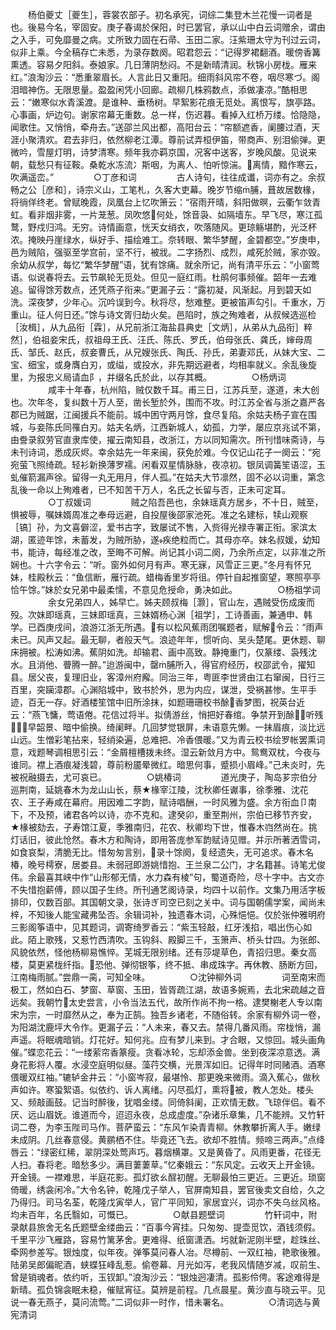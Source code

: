 <!-- { "loadSidebar": true } -->
　　杨伯夔丈［夔生］，蓉裳农部子。初名承宪，词综二集登木兰花慢一词者是也。後易今名，宰固安。庚子春谒於保阳，时已罢官，承以山中白云词赠余，谓由之入手，可免靡曼之病。丈所致力固在石帚、玉田二家。汪紫珊太守为刊过云词，似非上乘。今全稿存亡未悉，为录存数阕。昭君怨云：“记得罗裙翻酒。暖傍香篝熏透。容易夕阳斜。泰娘家。几日薄阴愁闷。不是新晴清润。秋锦小房栊。雁来红。”浪淘沙云：“悉重翠眉长。人言此日又重阳。细雨斜风帘不卷，咽尽寒づ。阁泪暗神伤。无限思量。盈盈闲凭小回廊。疏柳几株鸦数点，添做凄凉。”酷相思云：“嫩寒似水青溪渡。是谁种、垂杨树。早絮影花痕无觅处。离恨写，旗亭路。心事画，炉边句。谢家帘幕无重数。总一样，伤迟暮。看掉入红桥万缕。恰隐隐，闻歌住。又悄悄，牵舟去。”送邵兰风出都，高阳台云：“帘额遮香，阑腰过酒，天涯小聚清欢。君去非归，依然柳老江潭。尊前试弄桓伊笛，带商声、别泪偷弹。更微吟，雪屋灯明，诗梦清寒。频年我亦羁京国，况客中送客，岁晚风酸。见说来朝，载愁只有征鞍。桑乾水冻流冫斯咽，为离人、怕听惊湍。离情，黯作寒云，吹满遥峦。”
　　
　　○丁彦和词
　　
　　古人诗句，往往成谶，词亦有之。余叔畅之公［彦和］，诗宗义山，工笔札，久客大吏幕。晚岁节缩脯，葺故居数椽，将徜佯终老。曾赋晚霞，凤凰台上忆吹箫云：“宿雨开晴，斜阳做暝，云衢乍敛青虹。看非烟非雾，一片茏葱。凤吹悠何处，馀音袅、如隔墙东。早飞尽，寒江孤鹜，野戍归鸿。无穷。诗情画意，恍天女绡衣，吹落随风。更琼觞堪酌，光泛杯浓。掩映丹崖绿水，纵好手、描绘难工。奈转眼、繁华梦醒，金碧都空。”岁庚申，邑为贼陷，强驱至学宫前，坚不行，被戕。二字扬烈、成烈，咸死於贼，家亦毁。余幼从叔学，每忆“繁华梦醒”语，犹有馀痛。就余所记，尚有清平乐云：“小窗莺语。似说春将去。云节飙轮无觅处。但见一庭红雨。杜鹃何事频催。韶年一去难追。留得馀芳数点，还凭燕子衔来。”更漏子云：“露初凝，风渐起。月到碧天如洗。深夜梦，少年心。沉吟误到今。秋将尽，愁难整。更被笛声勾引。千重水，万重山。征人何日还。”馀与诗文胥归劫火矣。邑陷时，族之殉难者，从叔候选巡检［汝楫］，从九品衔［霖］，从兄前浙江海盐县典史［文炳］，从弟从九品衔］粹然］，伯祖妾宋氏，叔祖母王氏、汪氏、陈氏、罗氏，伯母张氏、龚氏，婶母周氏、邹氏、赵氏，叔妾曹氏，从兄嫂张氏、陶氏、孙氏，弟妻邓氏，从妹大宝、二宝、细宝，或身膺白刃，或缢，或投水，非先期远避者，均相率就义。余乱後旋里，为报忠义局请血阝，并缀名氏於此，以存其概。
　　
　　○杨炳词
　　
　　咸丰十年春，杭州陷，贼仅数千耳。甫三日，江苏兵至，遂道，未大创也。次年冬，复纠数十万人至，凿长堑於外，围而不攻。时江苏全省与浙之嘉严各郡已为贼踞，江闽援兵不能前。城中困守两月馀，食尽复陷。余姑夫杨子宣在围城，与妾陈氏同罹白刃。姑夫名炳，江西新城人，幼孤，力学，屡应京兆试不第，由誊录叙劳官直隶库使，擢云南知县，改浙江，方以同知需次。所刊惜味斋诗，与未刊诗词，悉成灰烬。幸余姑先一年来闽，获免於难。今仅记山花子一阕云：“宛宛萤飞照绮疏。轻衫新换薄罗襦。闲看双星情脉脉，夜凉初。银凤调簧笙语涩，玉虬催箭漏声徐。留得一丸无用月，伴人孤。”在姑夫大节凛然，固不必以词重，第念乱後一命以上殉难者，已不知苦干万人，名氏之长留与否，正未可定耳。
　　
　　○丁叔媛词
　　
　　贼之陷吾邑也，余妹瑶真方居乡，不十日，贼至，惧被辱，嘱妹婿周准之奉母远避，自投屋後邵家池死。准之名建标，犊山观察［镐］孙，为文喜僻涩，爱书古字，致屡试不售，入赀得光禄寺署正衔。家滨太湖，匿迹年馀，未蓄发，为贼所胁，遂疾绝粒而亡。其母亦卒。妹名叔媛，幼知书，能诗，每经准之改，至晦不可解。尚记其小词二阕，乃余所点定，以非准之所娴也。十六字令云：“听。窗外如何月有声。寒无寐，风雪正三更。”冬月有怀兄妹，桂殿秋云：“鱼信断，雁行疏。蜡梅香里岁将徂。停针自起推窗望，寒照亭亭恰午馀。”妹於女兄弟中最柔懦，不意见危授命，勇决如此。
　　
　　○杨祖学词
　　
　　余女兄弟四人，姊早亡。姊夫顾叔梅［灏］，官山左，遇贼受伤成废而殁。次妹即瑶真，三妹即瑶真，三妹婿杨心渊［祖学］，工诗善画，兼通申、韩学。已酉庚戌间，浪游江浙无所遇。有以松风蕉雨团嘱题者，赋解令云：“雨声未已。风声又起。最无聊，者般天气。浪迹年年，惯听向、吴头楚尾。更休题、聊床拥被。松涛如沸。蕉阴如洗。却输君、画中高致。静掩重门，仅篆缕、袅残沈水。且消他、瞢腾一醉。”迨游闽中，罄脯所入，得官府经历，权邵武令，擢知县。居父丧，复理旧业，客漳州府廨。同治三年，粤匪李世贤由江右窜闽，日行三百里，突躏漳郡。心渊陷城中，致书於外，思为内应，谋泄，受祸甚惨。生平手迹，百无一存。好酒楼笙馆中旧所涂抹，如题珊珊校书酴香梦图，祝英台近云：“燕飞慵，莺语倦。花信过将半。拟倩游丝，悄把好春绾。争禁开到酴，听残，早韶景、暗中偷换。绮阑畔。几回梦觉银屏，未语意先懒。一抹眉痕，淡比远山远。生憎彩笔拈来，轻绡染遍，总难把、冷香偎暖。”又为青云校书绘罗帐罢熏词意，戏题琴调相思引云：“金屑檀槽拨未终。湿云新敛月方中。鸳鸯双枕，今夜与谁同。襟上酒痕凝浅碧，尊前粉靥晕微红。暗思何事，蹙损小眉峰。”己未炎时，先被祝融摄去，尤可哀已。
　　
　　○姚椿词
　　
　　道光庚子，陶岛芗宗伯分巡荆南，延姚春木为龙山山长，蔡★椽宰江陵，沈秋卿任谳事，徐季雅、沈花农、王子寿咸在幕府。用因难二字韵，赋诗唱酬，一时风雅为盛。余方衔血卩南下，不及预，诸君各吟以诗，亦不克和。逮癸卯，重至荆州，宗伯已移节齐安，★椽被劾去，子寿馆江夏，季雅南归，花农、秋卿均下世，惟春木岿然尚在。挑灯话旧，彼此怆然。春木方和陶诗，即用答庞参军韵赋诗见赠。并示所著洒雪词，如食哀梨，清脆无比。惜匆匆言别，录十馀阕，复经遗失，无可追求。春木名椿，晚号樗寮，居娄县。未弱冠即游姚惜抱、王兰泉二公门，才名籍甚。诗笔尤俊伟。余最喜其峡中作“山形郁无情，水力森有棱”句，蜀道奇险，尽十字中。古文亦不失惜抱薪傅，顾以国子生终。所刊通艺阁诗录，均四十以前作。文集乃用活字板排印，仅数百部。其国朝文录，张诗ぎ司空已刻之关中。词与国朝儒学案，闻尚未梓，不知後人能宝藏弗坠否。余辑词补，独遗春木词，心殊悒悒。仅於张仲雅明府三影阁筝语中，见其题词，调寄绮罗香云：“紫玉轻敲，红牙浅掐，唱出伤心如此。陌上歌残，又惹竹西清吹。玉钩斜、殿脚三千，玉箫声、桥头廿四。为张郎、风貌依然，怪他杨柳易憔悴。芜城无限别绪。还有莎堤草色，青招归思。秦女高楼，莫更紧栊纤指。恐他、弹彻银筝，终不抵、串成珠字。再休教、肠断方回，江南梅雨腻。”尝鼎一脔，可知全味。
　　
　　○沈钟柳外词
　　
　　词至南宋而极工，然如白石、梦窗、草窗、玉田，皆胥疏江湖，故语多婉焉，去北宋疏越之音远矣。我朝竹太史尝言，小令当法五代，故所作尚不拘一格。逮樊榭老人专以南宋为宗，一时靡然从之，奉为正鹄。独吾乡诸老，不随俗转。余家有柳外词一卷，为阳湖沈鹿坪大令作。更漏子云：“人未来，春又去。禁得几番风雨。帘栊悄，漏声遥。将眠魂暗销。灯花好。知何兆。应有梦儿来到。才合眼，又惊回。城头画角催。”蝶恋花云：“一缕萦帘香篆瘦。贪看冰轮，忘却添金兽。坐到夜深凉意透。满身花影将人覆。水浸空庭明似昼。藻荇交横，光景浑如旧。记得年时同赌酒。酒寒偎暖双红袖。”辘轳金井云：“小窗岑寂，最堪怜、那更晚来微雨。滴入蕉心，做秋声如许。寒蛩絮语。似依约、诉人离绪。闪尽孤灯，熏将被，教人怎处。楼头又、频敲画鼓。记当时醉後，犹唱金缕。同倚斜阑，正欢情无数。飞琼伴侣。看不厌、远山眉妩。谁道而今，迢迢永夜，总成虚度。”杂诸乐章集，几不能辨。又竹轩词二卷，为李玉陛司马作。菩萨蛮云：“东风乍染青青柳。休教攀折离人手。嫩绿未成阴。几丝春意侵。黄鹂栖不住。毕竟还飞去。欲却不胜情。频啼三两声。”点绛唇云：“绿密红稀，翠阴深处莺声巧。暮烟横罩。又是黄昏了。风雨更番，花径无人扫。春将老。暗愁多少。满目萋萋草。”忆秦娥云：“东风定。云收天上开金镜。开金镜。一襟难思，半庭花影。孤灯欲ㄠ酲初醒。无聊最怕三更近。三更近。琐窗倚暖，绣衾闲冷。”大令名钟，乾隆戊子举人，官屏南知县，罢官後卖文自给，久之乃得归。司马名荃，乾隆戊寅举人，官广平同知，家居宜兴，词亦不失乌丝风格。均未百年，名氏翳如，可慨已。
　　
　　○献县题壁词
　　
　　竹轩词中，附录献县旅舍无名氏题壁金缕曲云：“百事今宵挂。只匆匆、提壶觅饮，酒钱须假。千里平沙飞雁路，容易竹篱茅舍。更难得、纸窗潇洒。圬就新泥刚半壁，趁珠丝、牵网参差写。银烛度，似年夜。弹筝莫问春人冶。尽樽前、一双红袖，艳歌後雅。陆弟吴郎偏昵酒，蛱蝶狂峰乱惹。偷卷幕、月光如泻，老我风情随岁减，叹前生、曾是销魂者。依约听，玉钗卸。”浪淘沙云：“银烛迥凄清。孤影伶俜。客途难得是新晴。孤负锦衾眠未稳，催赋宵征。莫辨是前程。几点晨星。黄沙直与晓云平。见说一春无燕子，莫问流莺。”二词似非一时作，惜未署名。
　　
　　○清词选与黄宪清词
　　
